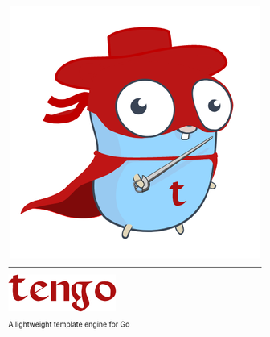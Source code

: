 <p align="center">
<img src="assets/logo.png" alt="gourl" title="gourl" />  
</p>


---

<img src="assets/logo-font.png" alt="gourl" title="gourl" />

A lightweight template engine for Go
